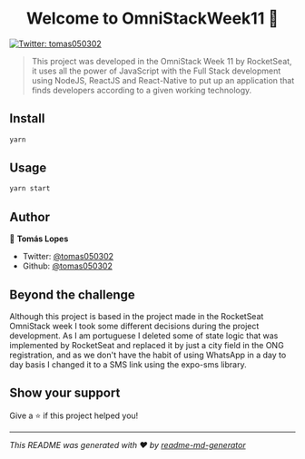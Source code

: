 <h1 align="center">Welcome to OmniStackWeek11 👋</h1>
<p>
  <a href="https://twitter.com/tomas050302" target="_blank">
    <img alt="Twitter: tomas050302" src="https://img.shields.io/twitter/follow/tomas050302.svg?style=social" />
  </a>
</p>

> This project was developed in the OmniStack Week 11 by RocketSeat, it uses all the power of JavaScript with the Full Stack development using NodeJS, ReactJS and React-Native to put up an application that finds developers according to a given working technology.

## Install

```sh
yarn
```

## Usage

```sh
yarn start
```

## Author

👤 **Tomás Lopes**

* Twitter: [@tomas050302](https://twitter.com/tomas050302)
* Github: [@tomas050302](https://github.com/tomas050302)

## Beyond the challenge

Although this project is based in the project made in the RocketSeat OmniStack week I took some different decisions during the project development. As I am portuguese I deleted some of state logic that was implemented by RocketSeat and replaced it by just a city field in the ONG registration, and as we don't have the habit of using WhatsApp in a day to day basis I changed it to a SMS link using the expo-sms library.

## Show your support

Give a ⭐️ if this project helped you!

***
_This README was generated with ❤️ by [readme-md-generator](https://github.com/kefranabg/readme-md-generator)_
